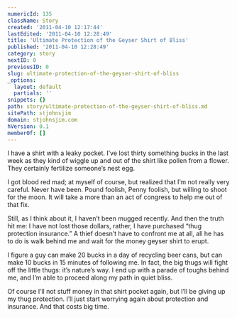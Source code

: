 ```yaml
---
numericId: 135
className: Story
created: '2011-04-10 12:17:44'
lastEdited: '2011-04-10 12:28:49'
title: 'Ultimate Protection of the Geyser Shirt of Bliss'
published: '2011-04-10 12:28:49'
category: story
nextID: 0
previousID: 0
slug: ultimate-protection-of-the-geyser-shirt-of-bliss
_options:
  layout: default
  partials: ''
snippets: {}
path: story/ultimate-protection-of-the-geyser-shirt-of-bliss.md
sitePath: stjohnsjim
domain: stjohnsjim.com
hVersion: 0.1
memberOf: []
---
```


I have a shirt with a leaky pocket. I&rsquo;ve lost thirty something bucks in the last week as they kind of wiggle up and out of the shirt like pollen from a flower. They certainly fertilize someone&rsquo;s nest egg.

I got blood red mad; at myself of course, but realized that I&rsquo;m not really very careful. Never have been. Pound foolish, Penny foolish, but willing to shoot for the moon. It will take a more than an act of congress to help me out of that fix.

Still, as I think about it, I haven&rsquo;t been mugged recently. And then the truth hit me: I have not lost those dollars, rather, I have purchased &ldquo;thug protection insurance.&rdquo; A thief doesn&rsquo;t have to confront me at all, all he has to do is walk behind me and wait for the money geyser shirt to erupt.

I figure a guy can make 20 bucks in a day of recycling beer cans, but can make 10 bucks in 15 minutes of following me. In fact, the big thugs will fight off the little thugs: it&rsquo;s nature&rsquo;s way. I end up with a parade of toughs behind me, and I&rsquo;m able to proceed along my path in quiet bliss.

Of course I&rsquo;ll not stuff money in that shirt pocket again, but I&rsquo;ll be giving up my thug protection. I&rsquo;ll just start worrying again about protection and insurance. And that costs big time.&nbsp;
